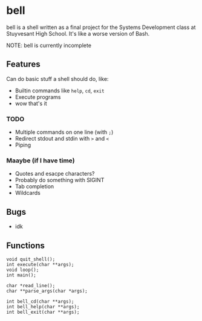 # bell

bell is a shell written as a final project for the Systems Development class at Stuyvesant High School.
It's like a worse version of Bash.


NOTE: bell is currently incomplete

## Features

Can do basic stuff a shell should do, like:
- Builtin commands like `help`, `cd`, `exit`
- Execute programs
- wow that's it

### TODO
- Multiple commands on one line (with `;`)
- Redirect stdout and stdin with `>` and `<`
- Piping

### Maaybe (if I have time)
- Quotes and esacpe characters?
- Probably do something with SIGINT
- Tab completion
- Wildcards

## Bugs
- idk

## Functions
```
void quit_shell();
int execute(char **args);
void loop();
int main();

char *read_line();
char **parse_args(char *args);

int bell_cd(char **args);
int bell_help(char **args);
int bell_exit(char **args);
```
